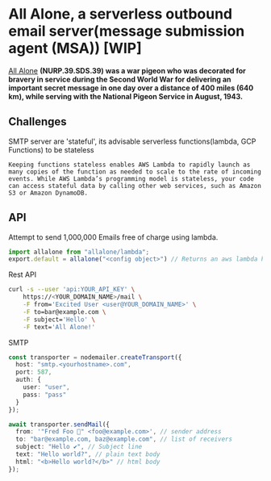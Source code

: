# All Alone, a serverless outbound email server(message submission agent (MSA)) [WIP]

[All Alone](<https://en.wikipedia.org/wiki/All_Alone_(pigeon)>) **(NURP.39.SDS.39) was a war pigeon who was decorated for bravery in service during the Second World War for delivering an important secret message in one day over a distance of 400 miles (640 km), while serving with the National Pigeon Service in August, 1943.**

## Challenges

SMTP server are 'stateful', its advisable serverless functions(lambda, GCP Functions) to be stateless

```
Keeping functions stateless enables AWS Lambda to rapidly launch as many copies of the function as needed to scale to the rate of incoming events. While AWS Lambda’s programming model is stateless, your code can access stateful data by calling other web services, such as Amazon S3 or Amazon DynamoDB.
```

## API

Attempt to send 1,000,000 Emails free of charge using lambda.

```ts
import allalone from "allalone/lambda";
export.default = allalone("<config object>") // Returns an aws lambda handler function
```

Rest API

```sh
curl -s --user 'api:YOUR_API_KEY' \
    https://<YOUR_DOMAIN_NAME>/mail \
    -F from='Excited User <user@YOUR_DOMAIN_NAME>' \
    -F to=bar@example.com \
    -F subject='Hello' \
    -F text='All Alone!'
```

SMTP

```ts
const transporter = nodemailer.createTransport({
  host: "smtp.<yourhostname>.com",
  port: 587,
  auth: {
    user: "user",
    pass: "pass"
  }
});

await transporter.sendMail({
  from: '"Fred Foo 👻" <foo@example.com>', // sender address
  to: "bar@example.com, baz@example.com", // list of receivers
  subject: "Hello ✔", // Subject line
  text: "Hello world?", // plain text body
  html: "<b>Hello world?</b>" // html body
});
```
